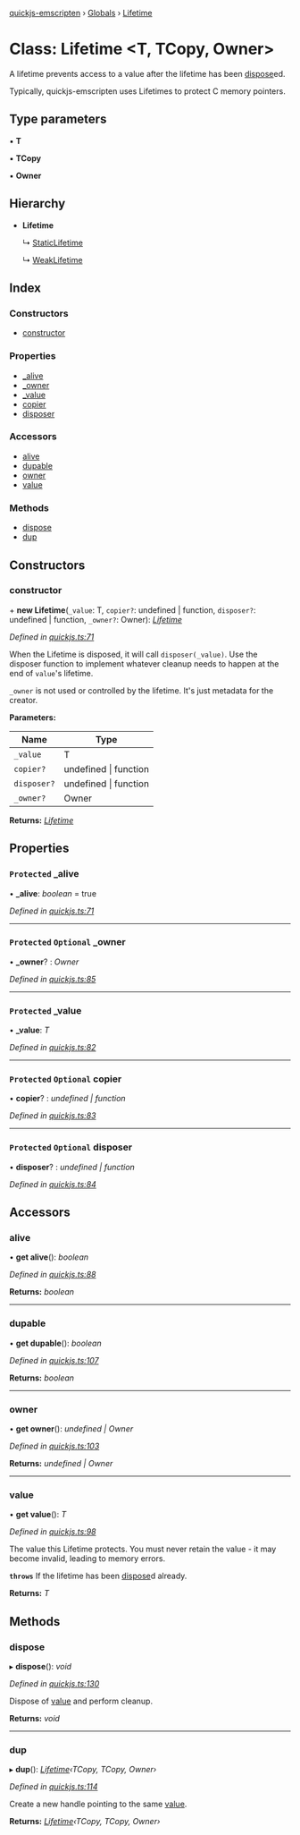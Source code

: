 [quickjs-emscripten](../README.md) › [Globals](../globals.md) › [Lifetime](lifetime.md)

# Class: Lifetime <**T, TCopy, Owner**>

A lifetime prevents access to a value after the lifetime has been
[dispose](lifetime.md#dispose)ed.

Typically, quickjs-emscripten uses Lifetimes to protect C memory pointers.

## Type parameters

▪ **T**

▪ **TCopy**

▪ **Owner**

## Hierarchy

* **Lifetime**

  ↳ [StaticLifetime](staticlifetime.md)

  ↳ [WeakLifetime](weaklifetime.md)

## Index

### Constructors

* [constructor](lifetime.md#constructor)

### Properties

* [_alive](lifetime.md#protected-_alive)
* [_owner](lifetime.md#protected-optional-_owner)
* [_value](lifetime.md#protected-_value)
* [copier](lifetime.md#protected-optional-copier)
* [disposer](lifetime.md#protected-optional-disposer)

### Accessors

* [alive](lifetime.md#alive)
* [dupable](lifetime.md#dupable)
* [owner](lifetime.md#owner)
* [value](lifetime.md#value)

### Methods

* [dispose](lifetime.md#dispose)
* [dup](lifetime.md#dup)

## Constructors

###  constructor

\+ **new Lifetime**(`_value`: T, `copier?`: undefined | function, `disposer?`: undefined | function, `_owner?`: Owner): *[Lifetime](lifetime.md)*

*Defined in [quickjs.ts:71](https://github.com/justjake/quickjs-emscripten/blob/master/ts/quickjs.ts#L71)*

When the Lifetime is disposed, it will call `disposer(_value)`. Use the
disposer function to implement whatever cleanup needs to happen at the end
of `value`'s lifetime.

`_owner` is not used or controlled by the lifetime. It's just metadata for
the creator.

**Parameters:**

Name | Type |
------ | ------ |
`_value` | T |
`copier?` | undefined &#124; function |
`disposer?` | undefined &#124; function |
`_owner?` | Owner |

**Returns:** *[Lifetime](lifetime.md)*

## Properties

### `Protected` _alive

• **_alive**: *boolean* = true

*Defined in [quickjs.ts:71](https://github.com/justjake/quickjs-emscripten/blob/master/ts/quickjs.ts#L71)*

___

### `Protected` `Optional` _owner

• **_owner**? : *Owner*

*Defined in [quickjs.ts:85](https://github.com/justjake/quickjs-emscripten/blob/master/ts/quickjs.ts#L85)*

___

### `Protected` _value

• **_value**: *T*

*Defined in [quickjs.ts:82](https://github.com/justjake/quickjs-emscripten/blob/master/ts/quickjs.ts#L82)*

___

### `Protected` `Optional` copier

• **copier**? : *undefined | function*

*Defined in [quickjs.ts:83](https://github.com/justjake/quickjs-emscripten/blob/master/ts/quickjs.ts#L83)*

___

### `Protected` `Optional` disposer

• **disposer**? : *undefined | function*

*Defined in [quickjs.ts:84](https://github.com/justjake/quickjs-emscripten/blob/master/ts/quickjs.ts#L84)*

## Accessors

###  alive

• **get alive**(): *boolean*

*Defined in [quickjs.ts:88](https://github.com/justjake/quickjs-emscripten/blob/master/ts/quickjs.ts#L88)*

**Returns:** *boolean*

___

###  dupable

• **get dupable**(): *boolean*

*Defined in [quickjs.ts:107](https://github.com/justjake/quickjs-emscripten/blob/master/ts/quickjs.ts#L107)*

**Returns:** *boolean*

___

###  owner

• **get owner**(): *undefined | Owner*

*Defined in [quickjs.ts:103](https://github.com/justjake/quickjs-emscripten/blob/master/ts/quickjs.ts#L103)*

**Returns:** *undefined | Owner*

___

###  value

• **get value**(): *T*

*Defined in [quickjs.ts:98](https://github.com/justjake/quickjs-emscripten/blob/master/ts/quickjs.ts#L98)*

The value this Lifetime protects. You must never retain the value - it
may become invalid, leading to memory errors.

**`throws`** If the lifetime has been [dispose](lifetime.md#dispose)d already.

**Returns:** *T*

## Methods

###  dispose

▸ **dispose**(): *void*

*Defined in [quickjs.ts:130](https://github.com/justjake/quickjs-emscripten/blob/master/ts/quickjs.ts#L130)*

Dispose of [value](lifetime.md#value) and perform cleanup.

**Returns:** *void*

___

###  dup

▸ **dup**(): *[Lifetime](lifetime.md)‹TCopy, TCopy, Owner›*

*Defined in [quickjs.ts:114](https://github.com/justjake/quickjs-emscripten/blob/master/ts/quickjs.ts#L114)*

Create a new handle pointing to the same [value](lifetime.md#value).

**Returns:** *[Lifetime](lifetime.md)‹TCopy, TCopy, Owner›*
